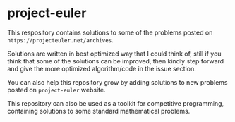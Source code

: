 # project-euler

This respository contains solutions to some of the problems posted on `https://projecteuler.net/archives`.

Solutions are written in best optimized way that I could think of, still if you think that some of the solutions can be improved, then kindly step forward and give the more optimized algorithm/code in the issue section.

You can also help this repository grow by adding solutions to new problems posted on `project-euler` website.

This repository can also be used as a toolkit for competitive programming, containing solutions to some standard mathematical problems.